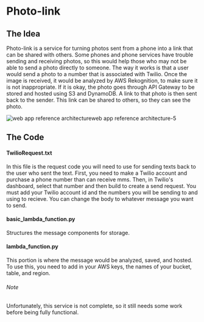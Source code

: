 # Photo-link
## The Idea
Photo-link is a service for turning photos sent from a phone into a link that can be shared with others. Some phones and phone services have trouble sending and receiving photos, so this would help those who may not be able to send a photo directly to someone. The way it works is that a user would send a photo to a number that is associated with Twilio. Once the image is received, it would be analyzed by AWS Rekognition, to make sure it is not inappropriate. If it is okay, the photo goes through API Gateway to be stored and hosted using S3 and DynamoDB. A link to that photo is then sent back to the sender. This link can be shared to others, so they can see the photo. 

![web app reference architectureweb app reference architecture-5](https://user-images.githubusercontent.com/12687830/34067367-244031ca-e1f2-11e7-97e1-5a345dc1c9de.png)
## The Code
#### TwilioRequest.txt
In this file is the request code you will need to use for sending texts back to the user who sent the text. First, you need to make a Twilio account and purchase a phone number than can receive mms. Then, in Twilio's dashboard, select that number and then build to create a send request. You must add your Twilio account id and the numbers you will be sending to and using to recieve. You can change the body to whatever message you want to send.

#### basic_lambda_function.py
Structures the message components for storage.

#### lambda_function.py
This portion is where the message would be analyzed, saved, and hosted. To use this, you need to add in your AWS keys, the names of your bucket, table, and region.

###### Note
Unfortunately, this service is not complete, so it still needs some work before being fully functional.

